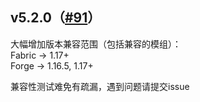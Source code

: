 ## v5.2.0（[#91](https://github.com/reserveword/IMBlocker/pull/91)）
大幅增加版本兼容范围（包括兼容的模组）：  
Fabric -> 1.17+  
Forge -> 1.16.5, 1.17+  

兼容性测试难免有疏漏，遇到问题请提交issue